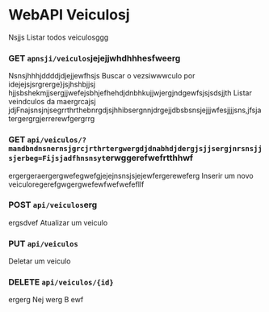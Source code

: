 # WebAPI Veiculosj
 Nsjjs
Listar todos veiculosggg
### GET `apnsji/veiculos`jejejjwhdhhhesfweerg
Nsnsjhhhjddddjdjejjewfhsjs
Buscar o vezsiwwwculo por idejejsjsrgrerge}jsjhshbjjsj hjjsbshekmjjsergjjwefejsbhjefhehdjdnbhkujjwjergjndgewfsjsjsdsjjth
Listar veindculos da maergrcajsj jdjFnajsnsjnjsegrrthrthebnrgdjsjhhibsergnnjdrgejjdbsbsnsjejjjwfesjjjjsns,jfsjatergergrgjerrerewfgergrrg
### GET `api/veiculos/?mandbndnsnernsjgrcjrthrtergwergdjdnabhdjdergjsjjsergjnrsnsjjsjerbeg=Fijsjadfhnsnsyt`erwggerefwefrtthhwf
ergergeraergergwefegwefgjejejnsnsjsjejewfergereweferg
Inserir um novo veiculoregerefgwgergwefewfwefwefefllf
### POST `api/veiculos`erg
ergsdvef
Atualizar um veiculo
### PUT `api/veiculos`

Deletar um veiculo
### DELETE `api/veiculos/{id}`
ergerg
Nej
werg
B
ewf
